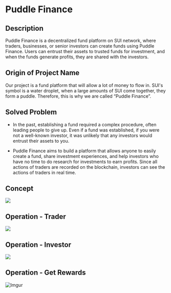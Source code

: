 Puddle Finance 
===

Description
---
Puddle Finance is a decentralized fund platform on SUI network, where traders, businesses, or senior investors can create funds using Puddle Finance. Users can entrust their assets to trusted funds for investment, and when the funds generate profits, they are shared with the investors.

Origin of Project Name
---
Our project is a fund platform that will allow a lot of money to flow in.
SUI's symbol is a water droplet, when a large amounts of SUI come together, they form a puddle. Therefore, this is why we are called “Puddle Finance”.

Solved Problem
---
* In the past, establishing a fund required a complex procedure, often leading people to give up. Even if a fund was established, if you were not a well-known investor, it was unlikely that any investors would entrust their assets to you. 

* Puddle Finance aims to build a platform that allows anyone to easily create a fund, share investment experiences, and help investors who have no time to do research for investments to earn profits. Since all actions of traders are recorded on the blockchain, investors can see the actions of traders in real time.

Concept
---
![](https://hackmd.io/_uploads/B1z1nhid3.png)

Operation - Trader
---

![](https://hackmd.io/_uploads/HJHzhnou2.png)

Operation - Investor
---
![](https://hackmd.io/_uploads/BJmHn3iu3.png)

Operation - Get Rewards
---
![Imgur](https://i.imgur.com/QNHpfvp.png)


